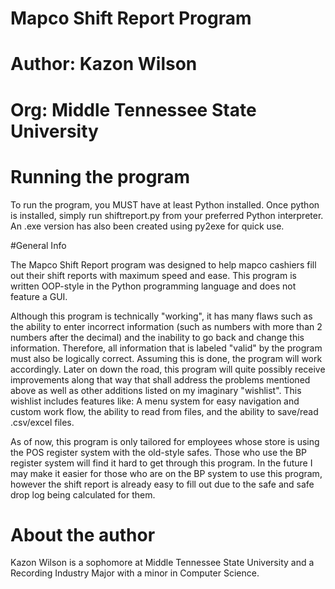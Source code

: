 # Mapco Shift Report Program
# Author: Kazon Wilson
# Org: Middle Tennessee State University

# Running the program

To run the program, you MUST have at least Python installed. Once python is installed, simply run shiftreport.py from your preferred Python interpreter. An .exe version has also been created using py2exe for quick use. 

#General Info

The Mapco Shift Report program was designed to help mapco cashiers fill out their shift reports with maximum speed and ease. This program is written OOP-style in the Python programming language and does not feature a GUI. 

Although this program is technically "working", it has many flaws such as the ability to enter incorrect information (such as numbers with more than 2 numbers after the decimal) and the inability to go back and change this information. Therefore, all
information that is labeled "valid" by the program must also be logically correct. Assuming this is done, the program will work accordingly. Later on down the road, this program will quite possibly receive improvements along that way that shall address the problems mentioned above as well as other additions listed on my imaginary "wishlist". This wishlist includes features like: A menu system for easy navigation and custom work flow, the ability to read from files, and the ability to save/read .csv/excel files.

As of now, this program is only tailored for employees whose store is using the POS register system with the old-style safes. Those who use the BP register system will find it hard to get through this program. In the future I may make it easier for those who are on the BP system to use this program, however the shift report is already easy to fill out due to the safe and safe drop log being calculated for them.

# About the author

Kazon Wilson is a sophomore at Middle Tennessee State University and a Recording Industry Major with a minor in Computer Science. 
